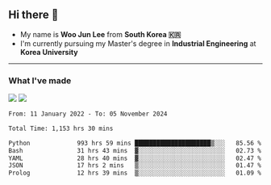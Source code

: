 ## Hi there 👋

- My name is **Woo Jun Lee** from **South Korea 🇰🇷**
- I'm currently pursuing my Master's degree in **Industrial Engineering** at **Korea University**

---

### What I've made

<a href="https://share.streamlit.io/tomtom1103/kuiai_hackathon_2022/main/JL_app.py"><img src="https://img.shields.io/badge/Journey Lee-161B22?style=for-the-badge&logo=streamlit&logoColor=FF4B4B"/></a> <a href="https://jeon-100.github.io/Dangzang/"><img src="https://img.shields.io/badge/당신을 위한 장학금, 당장!-161B22?style=for-the-badge&logo=react&logoColor=#61DAFB"/></a>

<!--START_SECTION:waka-->

```txt
From: 11 January 2022 - To: 05 November 2024

Total Time: 1,153 hrs 30 mins

Python             993 hrs 59 mins █████████████████████▒░░░   85.56 %
Bash               31 hrs 43 mins  ▓░░░░░░░░░░░░░░░░░░░░░░░░   02.73 %
YAML               28 hrs 40 mins  ▓░░░░░░░░░░░░░░░░░░░░░░░░   02.47 %
JSON               17 hrs 2 mins   ▒░░░░░░░░░░░░░░░░░░░░░░░░   01.47 %
Prolog             12 hrs 39 mins  ▒░░░░░░░░░░░░░░░░░░░░░░░░   01.09 %
```

<!--END_SECTION:waka-->
